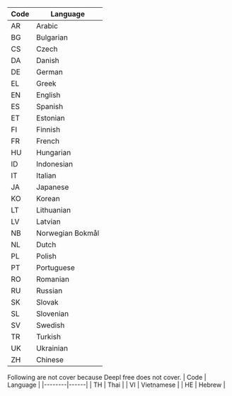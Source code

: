 | Code | Language |
|--------|------|
| AR | Arabic |
| BG | Bulgarian |
| CS | Czech |
| DA | Danish |
| DE | German |
| EL | Greek |
| EN | English |
| ES | Spanish |
| ET | Estonian |
| FI | Finnish |
| FR | French |
| HU | Hungarian |
| ID | Indonesian |
| IT | Italian |
| JA | Japanese |
| KO | Korean |
| LT | Lithuanian |
| LV | Latvian |
| NB | Norwegian Bokmål |
| NL | Dutch |
| PL | Polish |
| PT | Portuguese |
| RO | Romanian |
| RU | Russian |
| SK | Slovak |
| SL | Slovenian |
| SV | Swedish |
| TR | Turkish |
| UK | Ukrainian |
| ZH | Chinese |


Following are not cover because Deepl free does not cover.
| Code | Language |
|--------|------|
| TH | Thai |
| VI | Vietnamese |
| HE | Hebrew |